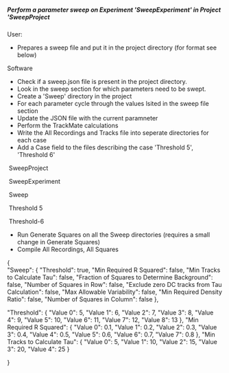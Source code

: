 ##### Perform a parameter sweep on  Experiment 'SweepExperiment' in Project 'SweepProject 



User:

- Prepares  a sweep file and put it in the project directory (for format see below)



Software

- Check if a sweep.json file is present in the project directory.
- Look in the sweep section for which parameters need to be swept.
- Create a 'Sweep' directory in the project
- For each parameter cycle through the values lsited in the sweep file section 
- Update the JSON file with the current paramneter
- Perform the TrackMate calculations 
- Write the All Recordings and Tracks file into seperate directories for each case
- Add a Case field to the files describing the case 'Threshold 5', 'Threshold 6' 



​	SweepProject

​		SweepExperiment

​			Sweep

​				Threshold 5

​				Threshold-6

 

- Run Generate Squares on all the Sweep directories (requires a small change in Generate Squares)
- Compile All Recordings, All Squares











 









{  
  "Sweep": {
    "Threshold": true,
    "Min Required R Squared": false,
    "Min Tracks to Calculate Tau": false,
    "Fraction of Squares to Determine Background": false,
    "Number of Squares in Row": false,
    "Exclude zero DC tracks from Tau Calculation": false,
    "Max Allowable Variability": false,
    "Min Required Density Ratio": false,
    "Number of Squares in Column": false
  },

  "Threshold": {
    "Value 0": 5,
    "Value 1": 6,
    "Value 2": 7,
    "Value 3": 8,
    "Value 4": 9,
    "Value 5": 10,
    "Value 6": 11,
    "Value 7": 12,
    "Value 8": 13
  },
  "Min Required R Squared": {
    "Value 0": 0.1,
    "Value 1": 0.2,
    "Value 2": 0.3,
    "Value 3": 0.4,
    "Value 4": 0.5,
    "Value 5": 0.6,
    "Value 6": 0.7,
    "Value 7": 0.8
  },
  "Min Tracks to Calculate Tau": {
    "Value 0": 5,
    "Value 1": 10,
    "Value 2": 15,
    "Value 3": 20,
    "Value 4": 25
  }

}

